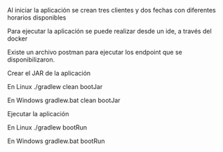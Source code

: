 Al iniciar la aplicación se crean tres clientes y dos fechas con diferentes horarios disponibles

Para ejecutar la aplicación se puede realizar desde un ide, a través del docker

Existe un archivo postman para ejecutar los endpoint que se disponibilizaron.

Crear el JAR de la aplicación

En Linux ./gradlew clean bootJar

En Windows gradlew.bat clean bootJar

Ejecutar la aplicación

En Linux ./gradlew bootRun

En Windows gradlew.bat bootRun

